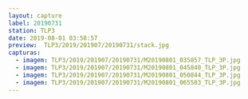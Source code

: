 ```yaml
---
layout: capture
label: 20190731
station: TLP3
date: 2019-08-01 03:58:57
preview:  TLP3/2019/201907/20190731/stack.jpg
capturas:
  - imagem: TLP3/2019/201907/20190731/M20190801_035857_TLP_3P.jpg
  - imagem: TLP3/2019/201907/20190731/M20190801_045840_TLP_3P.jpg
  - imagem: TLP3/2019/201907/20190731/M20190801_050844_TLP_3P.jpg
  - imagem: TLP3/2019/201907/20190731/M20190801_065503_TLP_3P.jpg
---
```

